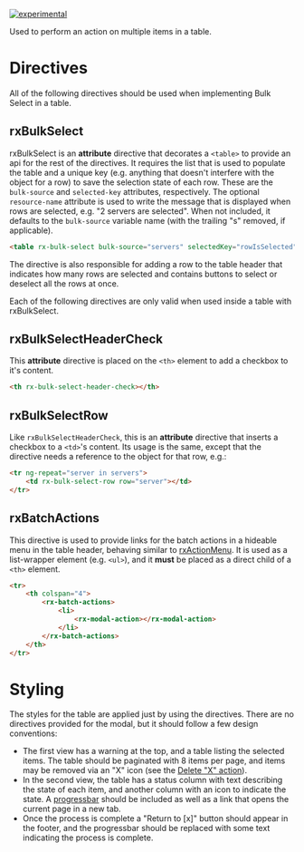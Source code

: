 [![experimental](http://badges.github.io/stability-badges/dist/experimental.svg)](http://github.com/badges/stability-badges)

Used to perform an action on multiple items in a table.

# Directives

All of the following directives should be used when implementing Bulk Select in a table.

## rxBulkSelect

rxBulkSelect is an **attribute** directive that decorates a `<table>` to provide an api for the rest of the directives.  It requires the list that is used to populate the table and a unique key (e.g. anything that doesn't interfere with the object for a row) to save the selection state of each row.  These are the `bulk-source` and `selected-key` attributes, respectively.  The optional `resource-name` attribute is used to write the message that is displayed when rows are selected, e.g. "2 servers are selected".  When not included, it defaults to the `bulk-source` variable name (with the trailing "s" removed, if applicable).

```html
<table rx-bulk-select bulk-source="servers" selectedKey="rowIsSelected"></table>
```

The directive is also responsible for adding a row to the table header that indicates how many rows are selected and contains buttons to select or deselect all the rows at once.

Each of the following directives are only valid when used inside a table with rxBulkSelect.

## rxBulkSelectHeaderCheck

This **attribute** directive is placed on the `<th>` element to add a checkbox to it's content.
```html
<th rx-bulk-select-header-check></th>
```

## rxBulkSelectRow

Like `rxBulkSelectHeaderCheck`, this is an **attribute** directive that inserts a checkbox to a `<td>`'s content.  Its usage is the same, except that the directive needs a reference to the object for that row, e.g.:
```html
<tr ng-repeat="server in servers">
    <td rx-bulk-select-row row="server"></td>
</tr>
```

## rxBatchActions

This directive is used to provide links for the batch actions in a hideable menu in the table header, behaving similar to [rxActionMenu](#/components/rxActionMenu).  It is used as a list-wrapper element (e.g. `<ul>`), and it **must** be placed as a direct child of a `<th>` element.

```html
<tr>
    <th colspan="4">
        <rx-batch-actions>
            <li>
                <rx-modal-action></rx-modal-action>
            </li>
        </rx-batch-actions>
    </th>
</tr>
```


# Styling

The styles for the table are applied just by using the directives.  There are no directives provided for the modal, but it should follow a few design conventions:
* The first view has a warning at the top, and a table listing the selected items. The table should be paginated with 8 items per page, and items may be removed via an "X" icon (see the [Delete "X" action](#/styleguide/tables)).
* In the second view, the table has a status column with text describing the state of each item, and another column with an icon to indicate the state. A [progressbar](#/components/progressbar) should be included as well as a link that opens the current page in a new tab.
* Once the process is complete a "Return to [x]" button should appear in the footer, and the progressbar should be replaced with some text indicating the process is complete.
